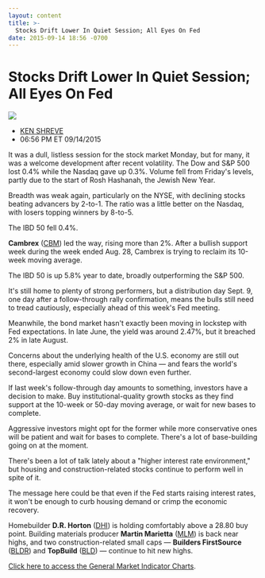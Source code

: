```yaml
---
layout: content
title: >-
  Stocks Drift Lower In Quiet Session; All Eyes On Fed
date: 2015-09-14 18:56 -0700
---
```



Stocks Drift Lower In Quiet Session; All Eyes On Fed
=====================================================


![](https://www.investors.com/wp-content/uploads/ibd-migrated-images/MP091515.gif)

* [KEN SHREVE](https://www.investors.com/author/shrevek/ "Posts by KEN SHREVE")
* 06:56 PM ET 09/14/2015





It was a dull, listless session for the stock market Monday, but for many, it was a welcome development after recent volatility. The Dow and S&P 500 lost 0.4% while the Nasdaq gave up 0.3%. Volume fell from Friday's levels, partly due to the start of Rosh Hashanah, the Jewish New Year.


Breadth was weak again, particularly on the NYSE, with declining stocks beating advancers by 2-to-1. The ratio was a little better on the Nasdaq, with losers topping winners by 8-to-5.


The IBD 50 fell 0.4%. 


**Cambrex** ([CBM](https://research.investors.com/quote.aspx?symbol=CBM)) led the way, rising more than 2%. After a bullish support week during the week ended Aug. 28, Cambrex is trying to reclaim its 10-week moving average.


The IBD 50 is up 5.8% year to date, broadly outperforming the S&P 500.


It's still home to plenty of strong performers, but a distribution day Sept. 9, one day after a follow-through rally confirmation, means the bulls still need to tread cautiously, especially ahead of this week's Fed meeting.


Meanwhile, the bond market hasn't exactly been moving in lockstep with Fed expectations. In late June, the yield was around 2.47%, but it breached 2% in late August.


Concerns about the underlying health of the U.S. economy are still out there, especially amid slower growth in China — and fears the world's second-largest economy could slow down even further.


If last week's follow-through day amounts to something, investors have a decision to make. Buy institutional-quality growth stocks as they find support at the 10-week or 50-day moving average, or wait for new bases to complete.


Aggressive investors might opt for the former while more conservative ones will be patient and wait for bases to complete. There's a lot of base-building going on at the moment.


There's been a lot of talk lately about a "higher interest rate environment," but housing and construction-related stocks continue to perform well in spite of it.


The message here could be that even if the Fed starts raising interest rates, it won't be enough to curb housing demand or crimp the economic recovery.


Homebuilder **D.R. Horton** ([DHI](https://research.investors.com/quote.aspx?symbol=DHI)) is holding comfortably above a 28.80 buy point. Building materials producer **Martin Marietta** ([MLM](https://research.investors.com/quote.aspx?symbol=MLM)) is back near highs, and two construction-related small caps — **Builders FirstSource** ([BLDR](https://research.investors.com/quote.aspx?symbol=BLDR)) and **TopBuild** ([BLD](https://research.investors.com/quote.aspx?symbol=BLD)) — continue to hit new highs.


[Click here to access the General Market Indicator Charts](https://www.investors.com/pdf/GMI_091515R.pdf).




